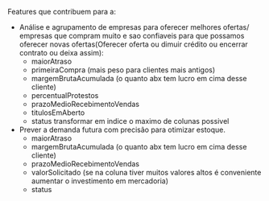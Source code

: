 Features que contribuem para a:
* Análise e agrupamento de empresas para oferecer melhores ofertas/ empresas que compram muito e sao confiaveis para que possamos oferecer novas ofertas(Oferecer oferta ou dimuir crédito ou encerrar contrato ou deixa assim):
    * maiorAtraso
    * primeiraCompra (mais peso para clientes mais antigos)
    * margemBrutaAcumulada (o quanto abx tem lucro em cima desse cliente)
    * percentualProtestos
    * prazoMedioRecebimentoVendas
    * titulosEmAberto
    * status
    transformar em indice o maximo de colunas possivel
* Prever a demanda futura com precisão para otimizar estoque.
    * maiorAtraso
    * margemBrutaAcumulada (o quanto abx tem lucro em cima desse cliente)
    * prazoMedioRecebimentoVendas
    * valorSolicitado (se na coluna tiver muitos valores altos é conveniente aumentar o investimento em mercadoria)
    * status